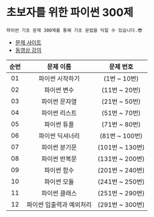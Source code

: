 # 초보자를 위한 파이썬 300제

    파이썬 기초 문제 300제를 통해 기초 문법을 익힐 수 있습니다.😎

* [문제 사이트](https://wikidocs.net/book/922)
* [동영상 강의](https://youtube.com/playlist?list=PLNPt2ycoheHqhS_OP4XA8nWycWQWnQtki)

| 순번 | 문제 이름 | 문제 번호 |
|:----------:|:----------:|:----------:|
| 01 | 파이썬 시작하기 | (1번 ~ 10번) |
| 02 | 파이썬 변수 | (11번 ~ 20번) | 
| 03 | 파이썬 문자열 | (21번 ~ 50번) |
| 04 | 파이썬 리스트 | (51번 ~ 70번) |
| 05 | 파이썬 튜플 | (71번 ~ 80번) |
| 06 | 파이썬 딕셔너리 | (81번 ~ 100번) |
| 07 | 파이썬 분기문 | (101번 ~ 130번) |
| 08 | 파이썬 반복문 | (131번 ~ 200번) |
| 09 | 파이썬 함수 | (201번 ~ 240번) |   
| 10 | 파이썬 모듈 | (241번 ~ 250번) |
| 11 | 파이썬 클래스 | (251번 ~ 290번) |
| 12 | 파이썬 입출력과 예외처리 | (291번 ~ 300번) |
